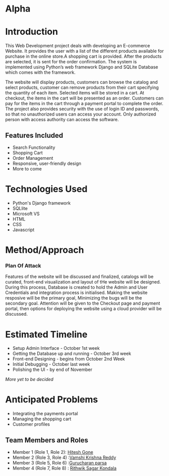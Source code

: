 # Alpha

# Introduction

This Web Development project deals with developing an E-commerce Website. It provides the user with a list of the different products available for purchase in the online store.A shopping cart is provided. After the products are selected, it is sent for the order confirmation. The system is implemented using Python’s web framework Django and SQLite Database which comes with the framework.

The website will display products, customers can browse the catalog and select products, customer can remove products from their cart specifying the quantity of each item. Selected items will be stored in a cart. At checkout, the items in the cart will be presented as an order. Customers can pay for the items in the cart through a payment portal to complete the order. The project also provides security with the use of login ID and passwords, so that no unauthorized users can access your account. Only authorized person with access authority can access the software.

## Features Included

* Search Functionality
* Shopping Cart
* Order Management
* Responsive, user-friendly design
* More to come

# Technologies Used

* Python's Django framework
* SQLlite
* Microsoft VS
* HTML
* CSS
* Javascript

# Method/Approach

### Plan Of Attack

Features of the website will be discussed and finalized, catalogs will be curated, front-end visualization and layout of tHe website will be designed. During this process, Database is created to hold the Admin and User Credentials and integration process is initialised. Making the website resposive will be the primary goal, Minimizing the bugs will be the secondary goal. Attention will be given to the Checkout page and payment portal, then options for deploying the website using a cloud provider will be discussed.


# Estimated Timeline

- Setup Admin Interface - October 1st week
- Getting the Database up and running - October 3rd week
- Front-end Designing - begins from October 2nd Week
- Initial Debugging - October last week
- Polishing the UI - by end of November

*More yet to be decided*

# Anticipated Problems

- Integrating the payments portal
- Managing the shopping cart
- Customer profiles


## Team Members and Roles

- Member 1 (Role 1, Role 2): [Hitesh Gone](https://github.com/gonehitesh/CIS641-HW2-Gone)
- Member 2 (Role 3, Role 4) :[Vamshi Krishna Reddy](https://github.com/pvkr105/641-HW2-Purumandla)
- Member 3 (Role 5, Role 6) :[Gurucharan parsa](https://github.com/charanparsa/CIS641-HW2-parsa)
- Member 4 (Role 7, Role 8) : [Rithwik Sagar Kondala](https://github.com/rithwik05/641-HW2-kondala)

